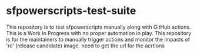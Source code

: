 # sfpowerscripts-test-suite

This repository is to test sfpowerscripts manually along with GitHub actions. This is a Work In Progress with no proper automation in play. This repository is for the maintainers to manually trigger actions and monitor the impacts of 'rc' (release candidate) image.
need to get the url for the acrtions
